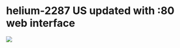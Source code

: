 # helium-2287 US updated with :80 web interface

[![](https://www.balena.io/deploy.png)](https://dashboard.balena-cloud.com/deploy?repoUrl=https://github.com/bottxrnife/heilum-2287-staging)

